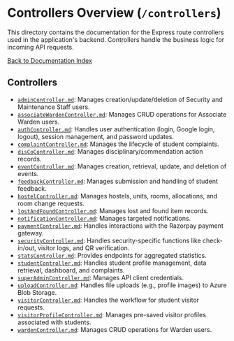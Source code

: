 # Controllers Overview (`/controllers`)

This directory contains the documentation for the Express route controllers used in the application's backend. Controllers handle the business logic for incoming API requests.

[Back to Documentation Index](../index.md)

## Controllers

- [`adminController.md`](adminController.md): Manages creation/update/deletion of Security and Maintenance Staff users.
- [`associateWardenController.md`](associateWardenController.md): Manages CRUD operations for Associate Warden users.
- [`authController.md`](authController.md): Handles user authentication (login, Google login, logout), session management, and password updates.
- [`complaintController.md`](complaintController.md): Manages the lifecycle of student complaints.
- [`disCoController.md`](disCoController.md): Manages disciplinary/commendation action records.
- [`eventController.md`](eventController.md): Manages creation, retrieval, update, and deletion of events.
- [`feedbackController.md`](feedbackController.md): Manages submission and handling of student feedback.
- [`hostelController.md`](hostelController.md): Manages hostels, units, rooms, allocations, and room change requests.
- [`lostAndFoundController.md`](lostAndFoundController.md): Manages lost and found item records.
- [`notificationController.md`](notificationController.md): Manages targeted notifications.
- [`paymentController.md`](paymentController.md): Handles interactions with the Razorpay payment gateway.
- [`securityController.md`](securityController.md): Handles security-specific functions like check-in/out, visitor logs, and QR verification.
- [`statsController.md`](statsController.md): Provides endpoints for aggregated statistics.
- [`studentController.md`](studentController.md): Handles student profile management, data retrieval, dashboard, and complaints.
- [`superAdminController.md`](superAdminController.md): Manages API client credentials.
- [`uploadController.md`](uploadController.md): Handles file uploads (e.g., profile images) to Azure Blob Storage.
- [`visitorController.md`](visitorController.md): Handles the workflow for student visitor requests.
- [`visitorProfileController.md`](visitorProfileController.md): Manages pre-saved visitor profiles associated with students.
- [`wardenController.md`](wardenController.md): Manages CRUD operations for Warden users.
